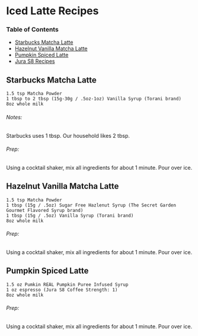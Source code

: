 # Iced Latte Recipes

### Table of Contents
- [Starbucks Matcha Latte](#starbucks-matcha-latte)
- [Hazelnut Vanilla Matcha Latte](#hazelnut-vanilla-matcha-latte)
- [Pumpkin Spiced Latte](#pumpkin-spiced-latte)
- [Jura S8 Recipes](https://github.com/bruno-sardine/Jura-Recipes/blob/main/README.md)

## **Starbucks Matcha Latte**

```
1.5 tsp Matcha Powder
1 tbsp to 2 tbsp (15g-30g / .5oz-1oz) Vanilla Syrup (Torani brand)
8oz whole milk
```
###### Notes:
Starbucks uses 1 tbsp.  Our household likes 2 tbsp.

###### Prep:
Using a cocktail shaker, mix all ingredients for about 1 minute.  Pour over ice.

## **Hazelnut Vanilla Matcha Latte**

```
1.5 tsp Matcha Powder
1 tbsp (15g / .5oz) Sugar Free Hazlenut Syrup (The Secret Garden Gourmet Flavored Syrup brand)
1 tbsp (15g / .5oz) Vanilla Syrup (Torani brand)
8oz whole milk
```

###### Prep:
Using a cocktail shaker, mix all ingredients for about 1 minute.  Pour over ice.

## **Pumpkin Spiced Latte**

```
1.5 oz Pumkin REÀL Pumpkin Puree Infused Syrup
1 oz espresso (Jura S8 Coffee Strength: 1)
8oz whole milk
```

###### Prep:
Using a cocktail shaker, mix all ingredients for about 1 minute.  Pour over ice.
